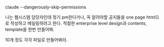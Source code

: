 claude --dangerously-skip-permissions

나는 웹시스템 담당자인데
정기 pm한다거나, 꼭 알려야할 공지들을 one page html으로 작성하고 메일링하려고 한다.
적절한 enterprise level design과 contents, template을 한번 만들어봐.

10개 정도 각각 파일로 만들어봐라.